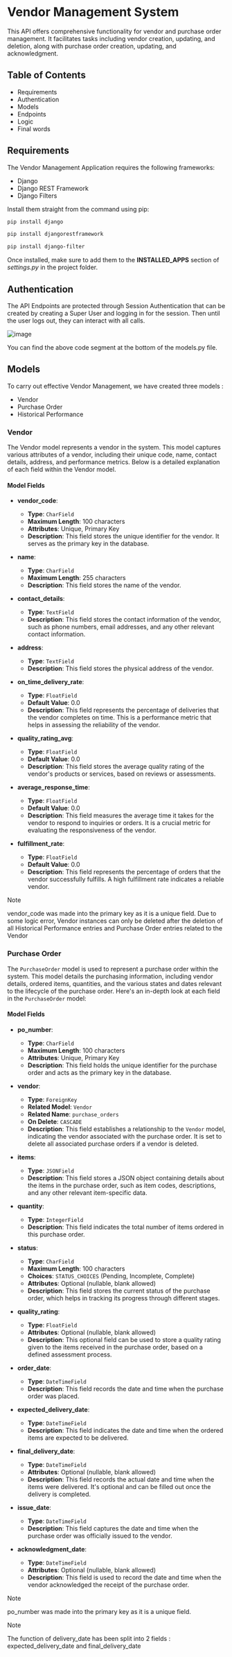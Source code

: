 # Vendor Management System 

This API offers comprehensive functionality for vendor and purchase order management. It facilitates tasks including vendor creation, updating, and deletion, along with purchase order creation, updating, and acknowledgment.

## Table of Contents
- Requirements
- Authentication
- Models
- Endpoints
- Logic
- Final words

## Requirements
The Vendor Management Application requires the following frameworks:

- Django
- Django REST Framework
- Django Filters

Install them straight from the command using pip:
```sh
pip install django
```
```sh
pip install djangorestframework
```
```sh
pip install django-filter
```

Once installed, make sure to add them to the **INSTALLED_APPS** section of *settings.py* in the project folder.

## Authentication
The API Endpoints are protected through Session Authentication that can be created by creating a Super User and logging in for the session. Then until the user logs out, they can interact with all calls.

![image](https://github.com/SentinelError/Vendor/assets/71810497/c109a561-8f66-403c-8188-4f7f1093ece5)

You can find the above code segment at the bottom of the models.py file.


## Models
To carry out effective Vendor Management, we have created three models :
- Vendor
- Purchase Order
- Historical Performance

### Vendor

The Vendor model represents a vendor in the system. This model captures various attributes of a vendor, including their unique code, name, contact details, address, and performance metrics. Below is a detailed explanation of each field within the Vendor model.

#### Model Fields

- **vendor_code**: 
  - **Type**: `CharField`
  - **Maximum Length**: 100 characters
  - **Attributes**: Unique, Primary Key
  - **Description**: This field stores the unique identifier for the vendor. It serves as the primary key in the database.

- **name**:
  - **Type**: `CharField`
  - **Maximum Length**: 255 characters
  - **Description**: This field stores the name of the vendor.

- **contact_details**:
  - **Type**: `TextField`
  - **Description**: This field stores the contact information of the vendor, such as phone numbers, email addresses, and any other relevant contact information.

- **address**:
  - **Type**: `TextField`
  - **Description**: This field stores the physical address of the vendor.

- **on_time_delivery_rate**:
  - **Type**: `FloatField`
  - **Default Value**: 0.0
  - **Description**: This field represents the percentage of deliveries that the vendor completes on time. This is a performance metric that helps in assessing the reliability of the vendor.

- **quality_rating_avg**:
  - **Type**: `FloatField`
  - **Default Value**: 0.0
  - **Description**: This field stores the average quality rating of the vendor's products or services, based on reviews or assessments.

- **average_response_time**:
  - **Type**: `FloatField`
  - **Default Value**: 0.0
  - **Description**: This field measures the average time it takes for the vendor to respond to inquiries or orders. It is a crucial metric for evaluating the responsiveness of the vendor.

- **fulfillment_rate**:
  - **Type**: `FloatField`
  - **Default Value**: 0.0
  - **Description**: This field represents the percentage of orders that the vendor successfully fulfills. A high fulfillment rate indicates a reliable vendor.

> [!NOTE]
> vendor_code was made into the primary key as it is a unique field.
> Due to some logic error, Vendor instances can only be deleted after the deletion of all Historical Performance entries and Purchase Order entries related to the Vendor

### Purchase Order

The `PurchaseOrder` model is used to represent a purchase order within the system. This model details the purchasing information, including vendor details, ordered items, quantities, and the various states and dates relevant to the lifecycle of the purchase order. Here's an in-depth look at each field in the `PurchaseOrder` model:

#### Model Fields

- **po_number**:
  - **Type**: `CharField`
  - **Maximum Length**: 100 characters
  - **Attributes**: Unique, Primary Key
  - **Description**: This field holds the unique identifier for the purchase order and acts as the primary key in the database.

- **vendor**:
  - **Type**: `ForeignKey`
  - **Related Model**: `Vendor`
  - **Related Name**: `purchase_orders`
  - **On Delete**: `CASCADE`
  - **Description**: This field establishes a relationship to the `Vendor` model, indicating the vendor associated with the purchase order. It is set to delete all associated purchase orders if a vendor is deleted.

- **items**:
  - **Type**: `JSONField`
  - **Description**: This field stores a JSON object containing details about the items in the purchase order, such as item codes, descriptions, and any other relevant item-specific data.

- **quantity**:
  - **Type**: `IntegerField`
  - **Description**: This field indicates the total number of items ordered in this purchase order.

- **status**:
  - **Type**: `CharField`
  - **Maximum Length**: 100 characters
  - **Choices**: `STATUS_CHOICES` (Pending, Incomplete, Complete)
  - **Attributes**: Optional (nullable, blank allowed)
  - **Description**: This field stores the current status of the purchase order, which helps in tracking its progress through different stages.

- **quality_rating**:
  - **Type**: `FloatField`
  - **Attributes**: Optional (nullable, blank allowed)
  - **Description**: This optional field can be used to store a quality rating given to the items received in the purchase order, based on a defined assessment process.

- **order_date**:
  - **Type**: `DateTimeField`
  - **Description**: This field records the date and time when the purchase order was placed.

- **expected_delivery_date**:
  - **Type**: `DateTimeField`
  - **Description**: This field indicates the date and time when the ordered items are expected to be delivered.

- **final_delivery_date**:
  - **Type**: `DateTimeField`
  - **Attributes**: Optional (nullable, blank allowed)
  - **Description**: This field records the actual date and time when the items were delivered. It's optional and can be filled out once the delivery is completed.

- **issue_date**:
  - **Type**: `DateTimeField`
  - **Description**: This field captures the date and time when the purchase order was officially issued to the vendor.

- **acknowledgment_date**:
  - **Type**: `DateTimeField`
  - **Attributes**: Optional (nullable, blank allowed)
  - **Description**: This field is used to record the date and time when the vendor acknowledged the receipt of the purchase order.

> [!NOTE]
> po_number was made into the primary key as it is a unique field.

> [!NOTE]
> The function of delivery_date has been split into 2 fields :
> expected_delivery_date and final_delivery_date
